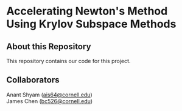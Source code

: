 # Accelerating Newton's Method Using Krylov Subspace Methods
## About this Repository
This repository contains our code for this project. 
## Collaborators
Anant Shyam (ais64@cornell.edu) <br />
James Chen (bc526@cornell.edu)
